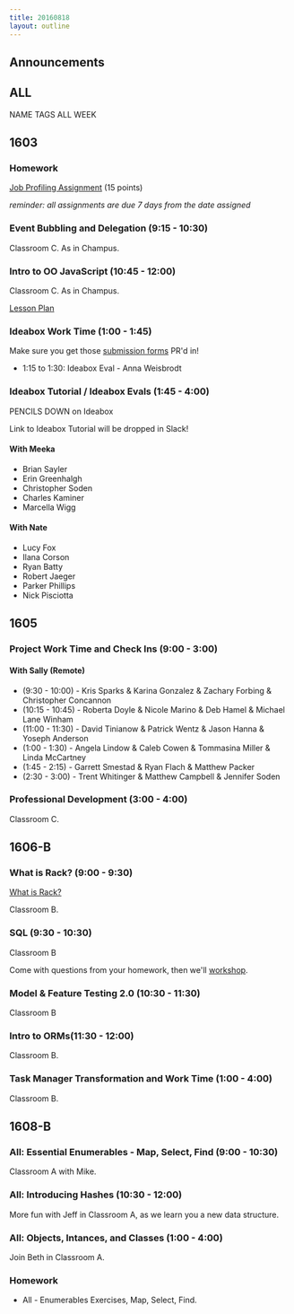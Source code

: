```yaml
---
title: 20160818
layout: outline
---
```


## Announcements

## ALL

NAME TAGS ALL WEEK

## 1603

### Homework

[Job Profiling Assignment](https://gist.github.com/rrgayhart/e6789e0b540705de9ed22b14ecb7182d) (15 points)

_reminder: all assignments are due 7 days from the date assigned_

### Event Bubbling and Delegation (9:15 - 10:30)

Classroom C. As in Champus.

### Intro to OO JavaScript (10:45 - 12:00)

Classroom C. As in Champus.

[Lesson Plan](https://github.com/mdn/advanced-js-fundamentals-ck/blob/gh-pages/tutorials/03-object-oriented-javascript/01-introduction-to-object-oriented-javascript.md)

### Ideabox Work Time (1:00 - 1:45)

Make sure you get those [submission forms](https://github.com/turingschool/ruby-submissions/tree/master/1603/module_4_assignments/ideabox2.0) PR'd in!

- 1:15 to 1:30: Ideabox Eval - Anna Weisbrodt

### Ideabox Tutorial / Ideabox Evals (1:45 - 4:00)

PENCILS DOWN on Ideabox

Link to Ideabox Tutorial will be dropped in Slack!

#### With Meeka

- Brian Sayler
- Erin Greenhalgh
- Christopher Soden
- Charles Kaminer
- Marcella Wigg

#### With Nate

- Lucy Fox
- Ilana Corson
- Ryan Batty
- Robert Jaeger
- Parker Phillips
- Nick Pisciotta

## 1605

### Project Work Time and Check Ins (9:00 - 3:00)

#### With Sally (Remote)

* (9:30 - 10:00) - Kris Sparks & Karina Gonzalez & Zachary Forbing & Christopher Concannon
* (10:15 - 10:45) - Roberta Doyle & Nicole Marino & Deb Hamel & Michael Lane Winham
* (11:00 - 11:30) - David Tinianow & Patrick Wentz & Jason Hanna & Yoseph Anderson
* (1:00 - 1:30) - Angela Lindow & Caleb Cowen & Tommasina Miller & Linda McCartney
* (1:45 - 2:15) - Garrett Smestad & Ryan Flach & Matthew Packer
* (2:30 - 3:00) - Trent Whitinger & Matthew Campbell & Jennifer Soden

### Professional Development (3:00 - 4:00)

Classroom C.


## 1606-B

### What is Rack? (9:00 - 9:30)

[What is Rack?](https://www.youtube.com/watch?v=HEXWRTEbj1I)

Classroom B.

### SQL (9:30 - 10:30)

Classroom B

Come with questions from your homework, then we'll [workshop](http://fast-reaches-92707.herokuapp.com/).

### Model & Feature Testing 2.0 (10:30 - 11:30)

Classroom B

### Intro to ORMs(11:30 - 12:00)

Classroom B.

### Task Manager Transformation and Work Time (1:00 - 4:00)

Classroom B.


## 1608-B

### All: Essential Enumerables - Map, Select, Find (9:00 - 10:30)

Classroom A with Mike.

### All: Introducing Hashes (10:30 - 12:00)

More fun with Jeff in Classroom A, as we learn you a new data structure.

### All: Objects, Intances, and Classes (1:00 - 4:00)

Join Beth in Classroom A.

### Homework

* All - Enumerables Exercises, Map, Select, Find.
